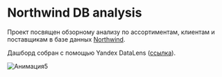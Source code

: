 # Northwind DB analysis
Проект посвящен обзорному анализу по ассортиментам, клиентам и поставщикам в базе данных [Northwind](https://www.yugabyte.com/blog/how-to-the-northwind-postgresql-sample-database-running-on-a-distributed-sql-database/).

Дашборд собран с помощью Yandex DataLens ([ссылка](https://datalens.yandex.cloud/dhdbfv3fxoh00?state=60df88ea664)).

![Анимация5](https://github.com/user-attachments/assets/552df513-cc0c-449b-bc3d-f226806b3c24)
